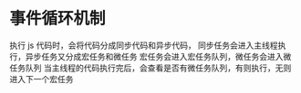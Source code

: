 # 事件循环机制

执行 js 代码时，会将代码分成同步代码和异步代码，
同步任务会进入主线程执行，异步任务又分成宏任务和微任务
宏任务会进入宏任务队列，微任务会进入微任务队列
当主线程的代码执行完后，会查看是否有微任务队列，有则执行，无则进入下一个宏任务
